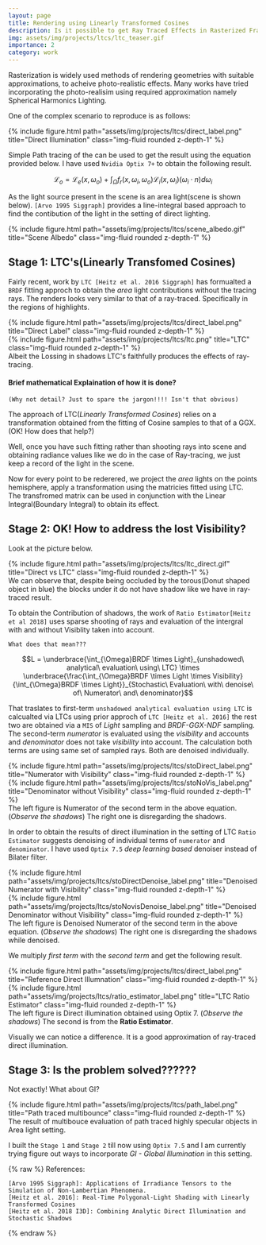 ```yaml
---
layout: page
title: Rendering using Linearly Transformed Cosines
description: Is it possible to get Ray Traced Effects in Rasterized Framework or at the least minimal Ray Tracing
img: assets/img/projects/ltcs/ltc_teaser.gif
importance: 2
category: work
---
```


Rasterization is widely used methods of rendering geometries with suitable approximations, to acheive photo-realistic effects. Many works have tried incorporating the photo-realisim using required approximation namely Spherical Harmonics Lighting.

One of the complex scenario to reproduce is as follows:

<div class="row justify-content-sm-center">
    <div class="col-sm-7 mt-3 mt-md-0" >
        {% include figure.html path="assets/img/projects/ltcs/direct_label.png" title="Direct Illumination" class="img-fluid rounded z-depth-1" %}
    </div>
</div>


Simple Path tracing of the can be used to get the result using the equation provided below. I have used ```Nvidia Optix 7+``` to obtain the following result.

$$  \mathcal{L}_{o} = \mathcal{L}_{e}(x, \omega_o) + \int_{\Omega} f_{r}(x, \omega_i, \omega_o)\mathcal{L}_{i}(x, \omega_i)(\omega_{i} \cdot n)d\omega_{i} $$

As the light source present in the scene is an area light(scene is shown below). `[Arvo 1995 Siggraph]` provides a line-integral based approach to find the contibution of the light in the setting of direct lighting.  

<div class="row justify-content-sm-center">
    <div class="col-sm-7 mt-3 mt-md-0" >
        {% include figure.html path="assets/img/projects/ltcs/scene_albedo.gif" title="Scene Albedo" class="img-fluid rounded z-depth-1" %}
    </div>
</div>

## Stage 1: LTC's(Linearly Transfomed Cosines)

Fairly recent, work by `LTC [Heitz et al. 2016 Siggraph]` has formualted a `BRDF` fitting approch to obtain the *area* light contributions without the tracing rays. The renders looks very similar to that of a ray-traced. Specifically in the regions of highlights.
<div class="row">
    <div class="col-sm mt-3 mt-md-0">
        {% include figure.html path="assets/img/projects/ltcs/direct_label.png" title="Direct Label" class="img-fluid rounded z-depth-1" %}
    </div>
    <div class="col-sm mt-3 mt-md-0">
        {% include figure.html path="assets/img/projects/ltcs/ltc.png" title="LTC" class="img-fluid rounded z-depth-1" %}
    </div>
</div>
<div class="caption">
    Albeit the Lossing in shadows LTC's faithfully produces the effects of ray-tracing.
</div>

#### Brief mathematical Explaination of how it is done? 
`(Why not detail? Just to spare the jargon!!!! Isn't that obvious)`


The approach of LTC(*Linearly Transformed Cosines*) relies on a transformation obtained from the fitting of Cosine samples to that of a GGX.(OK! How does that help?)

Well, once you have such fitting rather than shooting rays into scene and obtaining radiance values like we do in the case of Ray-tracing, we just keep a record of the light in the scene. 

Now for every point to be rederered, we project the *area* lights on the points hemisphere, apply a transformation using the matricies fitted using LTC. The transfromed matrix can be used in conjunction with the Linear Integral(Boundary Integral) to obtain its effect.



## Stage 2: OK! How to address the lost Visibility?

Look at the picture below.

<div class="row justify-content-sm-center">
    <div class="col-sm-7 mt-3 mt-md-0">
        {% include figure.html path="assets/img/projects/ltcs/ltc_direct.gif" title="Direct vs LTC" class="img-fluid rounded z-depth-1" %}
    </div>
</div>
<div class="caption">
    We can observe that, despite being occluded by the torous(Donut shaped object in blue) the blocks under it do not have shadow like we have in ray-traced result. 
</div>

To obtain the Contribution of shadows, the work of `Ratio Estimator[Heitz et al 2018]` uses sparse shooting of rays and evaluation of the intergral with and without Visiblity taken into account.

`What does that mean???`

 $$L = \underbrace{\int_{\Omega}BRDF \times Light}_{unshadowed\ analytical\ evaluation\ using\ LTC} \times \underbrace{\frac{\int_{\Omega}BRDF \times Light \times Visibility}{\int_{\Omega}BRDF \times Light}}_{Stochastic\ Evaluation\ with\ denoise\ of\ Numerator\ and\ denominator}$$ 


That traslates to first-term `unshadowed analytical evaluation using LTC` is calcualted via LTCs using prior approch of `LTC [Heitz et al. 2016]` the rest two are obtained via a `MIS` of *Light* sampling and *BRDF-GGX-NDF* sampling. The second-term *numerator* is evaluated using the *visibility* and accounts and *denominator* does not take *visibility* into account. The calculation both terms are using same set of sampled rays. Both are denoised individually. 
<div class="row justify-content-sm-center">
    <div class="col-sm-5 mt-3 mt-md-0">
        {% include figure.html path="assets/img/projects/ltcs/stoDirect_label.png" title="Numerator with Visibility" class="img-fluid rounded z-depth-1" %}
    </div>
    <div class="col-sm-5 mt-3 mt-md-0">
        {% include figure.html path="assets/img/projects/ltcs/stoNoVis_label.png" title="Denominator without Visibility" class="img-fluid rounded z-depth-1" %}
    </div>
</div>
<div class="caption">
    The left figure is Numerator of the second term in the above equation. (<i>Observe the shadows</i>) The right one is disregarding the shadows.
</div>

In order to obtain the results of direct illumination in the setting of LTC `Ratio Estimator` suggests denoising of individual terms of `numerator` and  `denominator`.
I have used `Optix 7.5` *deep learning based* denoiser instead of Bilater filter.

<div class="row justify-content-sm-center">
    <div class="col-sm-5 mt-3 mt-md-0">
        {% include figure.html path="assets/img/projects/ltcs/stoDirectDenoise_label.png" title="Denoised Numerator with Visibility" class="img-fluid rounded z-depth-1" %}
    </div>
    <div class="col-sm-5 mt-3 mt-md-0">
        {% include figure.html path="assets/img/projects/ltcs/stoNovisDenoise_label.png" title="Denoised Denominator without Visibility" class="img-fluid rounded z-depth-1" %}
    </div>
</div>
<div class="caption">
    The left figure is Denoised Numerator of the second term in the above equation. (<i>Observe the shadows</i>) The right one is disregarding the shadows while denoised.
</div>


We multiply *first term* with the *second term* and get the following result.

<div class="row justify-content-sm-center">
    <div class="col-sm-5 mt-3 mt-md-0">
        {% include figure.html path="assets/img/projects/ltcs/direct_label.png" title="Reference Direct Illumnation" class="img-fluid rounded z-depth-1" %}
    </div>
    <div class="col-sm-5 mt-3 mt-md-0">
        {% include figure.html path="assets/img/projects/ltcs/ratio_estimator_label.png" title="LTC Ratio Estimator" class="img-fluid rounded z-depth-1" %}
    </div>
</div>
<div class="caption">
    The left figure is Direct illumination obtained using Optix 7. (<i>Observe the shadows</i>) The second is from the <b>Ratio Estimator</b>.
</div>

Visually we can notice a difference. It is a good approximation of ray-traced direct illumination.


## Stage 3: Is the problem solved??????

Not exactly! What about GI?

<div class="row justify-content-sm-center">
    <div class="col-sm-7 mt-3 mt-md-0">
        {% include figure.html path="assets/img/projects/ltcs/path_label.png" title="Path traced multibounce" class="img-fluid rounded z-depth-1" %}
    </div>
</div>
<div class="caption">
    The result of multibouce evaluation of path traced highly specular objects in Area light setting. 
</div>

I built the `Stage 1` and `Stage 2` till now using `Optix 7.5` and I am currently trying figure out ways to incorporate *GI - Global Illumination* in this setting.

{% raw %}
References:
```
[Arvo 1995 Siggraph]: Applications of Irradiance Tensors to the Simulation of Non-Lambertian Phenomena.
[Heitz et al. 2016]: Real-Time Polygonal-Light Shading with Linearly Transformed Cosines
[Heitz et al. 2018 I3D]: Combining Analytic Direct Illumination and Stochastic Shadows
```
{% endraw %}